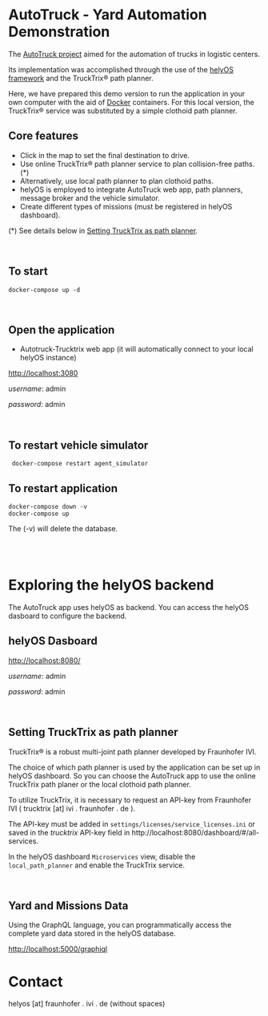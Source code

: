 # AutoTruck - Yard Automation Demonstration

The [AutoTruck project](https://www.ivi.fraunhofer.de/en/research-fields/autonomous-systems/autotruck.html) aimed for the automation of trucks in logistic centers.

Its implementation was accomplished through the use of the [helyOS framework](https://helyos-manual.readthedocs.io/en/latest/) and the TruckTrix&reg; path planner.<br>

Here, we have prepared this demo version to run the application in your own computer with the aid of [Docker](https://www.docker.com/) containers.
For this local version, the TruckTrix&reg; service was substituted by a simple clothoid path planner.

 ## Core features
  * Click in the map to set the final destination to drive.
  * Use online TruckTrix&reg; path planner service to plan collision-free paths. (*)
  * Alternatively, use local path planner to plan clothoid paths.
  * helyOS is employed to integrate AutoTruck web app, path planners, message broker and the vehicle simulator.
  * Create different types of missions (must be registered in helyOS dashboard).

(*) See details below in [Setting TruckTrix as path planner](#setting-trucktrix-as-path-planner).



</br>

 ## To start
 
```
docker-compose up -d
```

</br>

## Open the application

* Autotruck-Trucktrix web app (it will automatically connect to your local helyOS instance)

[http://localhost:3080](http://localhost:3080/)

*username*: admin

*password*: admin

</br>

 ## To restart vehicle simulator
```
 docker-compose restart agent_simulator
 ```

 ## To restart application

```
docker-compose down -v
docker-compose up
```
The (-v) will delete the database.

</br>
</br>



# Exploring the helyOS backend

The AutoTruck app uses helyOS as backend. You can access the helyOS dasboard to configure the backend.


## helyOS Dasboard

[http://localhost:8080/](http://localhost:8080/)

*username*: admin

*password*: admin

<br>


## Setting TruckTrix as path planner

TruckTrix&reg; is a robust multi-joint path planner developed by Fraunhofer IVI. </br> 

The choice of which path planner is used by the application can be set up in helyOS dashboard. 
So you can choose the AutoTruck app to use the online TruckTrix path planer or the local clothoid path planner.

To utilize TruckTrix, it is necessary to request an API-key from Fraunhofer IVI ( trucktrix [at] ivi . fraunhofer . de ).

The API-key must be added in `settings/licenses/service_licenses.ini` or saved in the *trucktrix* API-key field in http://localhost:8080/dashboard/#/all-services.

In the helyOS dashboard `Microservices` view, disable the `local_path_planner` and enable the TruckTrix service.

<br>

## Yard and Missions Data
Using the GraphQL language, you can programmatically access the complete yard data stored in the helyOS database.

[http://localhost:5000/graphiql](http://localhost:5000/graphiql)
 



# Contact
helyos [at] fraunhofer . ivi . de (without spaces)


<!-- ## Production
<img src="image/Docker_architeture.png" alt="drawing" width="800"/>



## Development
<img src="image/Devarch.png" alt="drawing" width="800"/> -->